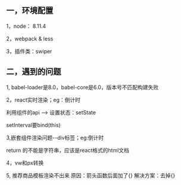 ## 一，环境配置
1，node： 8.11.4

2，webpack & less 

3，插件类：swiper

## 二，遇到的问题
1, babel-loader是8.0，babel-core是6.0，版本号不匹配构建失败

2，react实时渲染；eg：倒计时

利用组件的api --> 设置状态：setState

setInterval要bind(this)

3,嵌套组件渲染问题--div标签；eg:倒计时

return 的不能是字符串，应该是react格式的html文档

4，vw和px转换


5, 推荐商品模板渲染不出来
原因：箭头函数后面加了{}
解决方案：去掉{}




